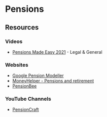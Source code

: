 # Pensions

## Resources

### Videos

* [Pensions Made Easy 2021](https://vimeo.com/644446185/d9875843ae) - Legal & General

### Websites

* [Google Pension Modeller](https://datatech.pwc.com/googlepensionstax/)
* [MoneyHelper - Pensions and retirement](https://www.moneyhelper.org.uk/en/pensions-and-retirement/)
* [PensionBee](https://www.pensionbee.com/)

### YouTube Channels

* [PensionCraft](https://www.youtube.com/@Pensioncraft/videos)
